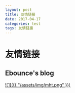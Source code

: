 ```yaml
---
layout: post
title: 友情链接
date: 2017-04-17
categories: test
tags: 友情链接
---
```

# 友情链接

## Ebounce's blog


[![1]({{ "/assets/img/mht.png" }})](www.ebounce.cn)